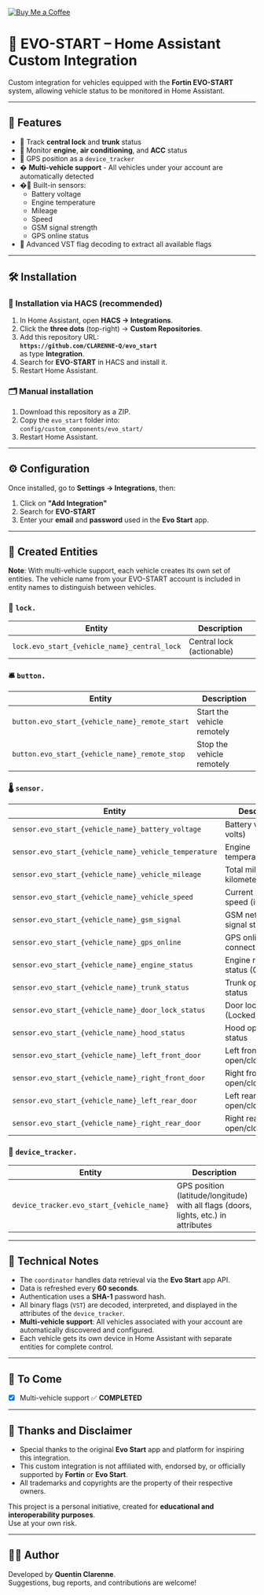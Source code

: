[![Buy Me a Coffee](https://img.shields.io/badge/Buy%20me%20a%20coffee-%23FFDD00?style=for-the-badge&logo=buymeacoffee&logoColor=black)](https://buymeacoffee.com/clarenneq)

# 🧩 EVO-START – Home Assistant Custom Integration

Custom integration for vehicles equipped with the **Fortin EVO-START** system, allowing vehicle status to be monitored in Home Assistant.

---

## 🚗 Features

- 🔐 Track **central lock** and **trunk** status
- 🚗 Monitor **engine**, **air conditioning**, and **ACC** status
- 📍 GPS position as a `device_tracker`
- � **Multi-vehicle support** - All vehicles under your account are automatically detected
- �🔋 Built-in sensors:
  - Battery voltage
  - Engine temperature
  - Mileage
  - Speed
  - GSM signal strength
  - GPS online status
- 📡 Advanced VST flag decoding to extract all available flags

---

## 🛠️ Installation

### 🔁 Installation via HACS (recommended)

1. In Home Assistant, open **HACS → Integrations**.
2. Click the **three dots** (top-right) → **Custom Repositories**.
3. Add this repository URL:  
   **`https://github.com/CLARENNE-Q/evo_start`**  
   as type **Integration**.
4. Search for **EVO-START** in HACS and install it.
5. Restart Home Assistant.

### 🗂️ Manual installation

1. Download this repository as a ZIP.
2. Copy the `evo_start` folder into:  
   `config/custom_components/evo_start/`
3. Restart Home Assistant.

---

## ⚙️ Configuration

Once installed, go to **Settings → Integrations**, then:

1. Click on **"Add Integration"**
2. Search for **EVO-START**
3. Enter your **email** and **password** used in the **Evo Start** app.

---

## 🧩 Created Entities

**Note**: With multi-vehicle support, each vehicle creates its own set of entities. The vehicle name from your EVO-START account is included in entity names to distinguish between vehicles.

### 🔐 `lock.`

| Entity                                    | Description                |
|-------------------------------------------|----------------------------|
| `lock.evo_start_{vehicle_name}_central_lock` | Central lock (actionable)   |

### 🛎️ `button.`

| Entity                                     | Description                 |
|--------------------------------------------|------------------------------|
| `button.evo_start_{vehicle_name}_remote_start`  | Start the vehicle remotely  |
| `button.evo_start_{vehicle_name}_remote_stop`   | Stop the vehicle remotely   |

### 🌡️ `sensor.`

| Entity                                            | Description                          |
|---------------------------------------------------|--------------------------------------|
| `sensor.evo_start_{vehicle_name}_battery_voltage`      | Battery voltage (in volts)           |
| `sensor.evo_start_{vehicle_name}_vehicle_temperature`  | Engine temperature                   |
| `sensor.evo_start_{vehicle_name}_vehicle_mileage`      | Total mileage (in kilometers)        |
| `sensor.evo_start_{vehicle_name}_vehicle_speed`        | Current vehicle speed (in km/h)      |
| `sensor.evo_start_{vehicle_name}_gsm_signal`            | GSM network signal status            |
| `sensor.evo_start_{vehicle_name}_gps_online`            | GPS online connection status         |
| `sensor.evo_start_{vehicle_name}_engine_status`         | Engine running status (On/Off)       |
| `sensor.evo_start_{vehicle_name}_trunk_status`          | Trunk open/closed status             |
| `sensor.evo_start_{vehicle_name}_door_lock_status`      | Door lock status (Locked/Unlocked)   |
| `sensor.evo_start_{vehicle_name}_hood_status`           | Hood open/closed status              |
| `sensor.evo_start_{vehicle_name}_left_front_door`       | Left front door open/closed status   |
| `sensor.evo_start_{vehicle_name}_right_front_door`      | Right front door open/closed status  |
| `sensor.evo_start_{vehicle_name}_left_rear_door`        | Left rear door open/closed status    |
| `sensor.evo_start_{vehicle_name}_right_rear_door`       | Right rear door open/closed status   |

### 📍 `device_tracker.`

| Entity                                       | Description                                                           |
|----------------------------------------------|-----------------------------------------------------------------------|
| `device_tracker.evo_start_{vehicle_name}` | GPS position (latitude/longitude) with all flags (doors, lights, etc.) in attributes |


---

## 🧠 Technical Notes

- The `coordinator` handles data retrieval via the **Evo Start** app API.
- Data is refreshed every **60 seconds**.
- Authentication uses a **SHA-1** password hash.
- All binary flags (`VST`) are decoded, interpreted, and displayed in the attributes of the `device_tracker`.
- **Multi-vehicle support**: All vehicles associated with your account are automatically discovered and configured.
- Each vehicle gets its own device in Home Assistant with separate entities for complete control.

---

## 📸 To Come

- [x] Multi-vehicle support ✅ **COMPLETED**

---

## 🙏 Thanks and Disclaimer

- Special thanks to the original **Evo Start** app and platform for inspiring this integration.
- This custom integration is not affiliated with, endorsed by, or officially supported by **Fortin** or **Evo Start**.
- All trademarks and copyrights are the property of their respective owners.

This project is a personal initiative, created for **educational and interoperability purposes**.  
Use at your own risk.

---

## 🧑‍💻 Author

Developed by **Quentin Clarenne**.  
Suggestions, bug reports, and contributions are welcome!
